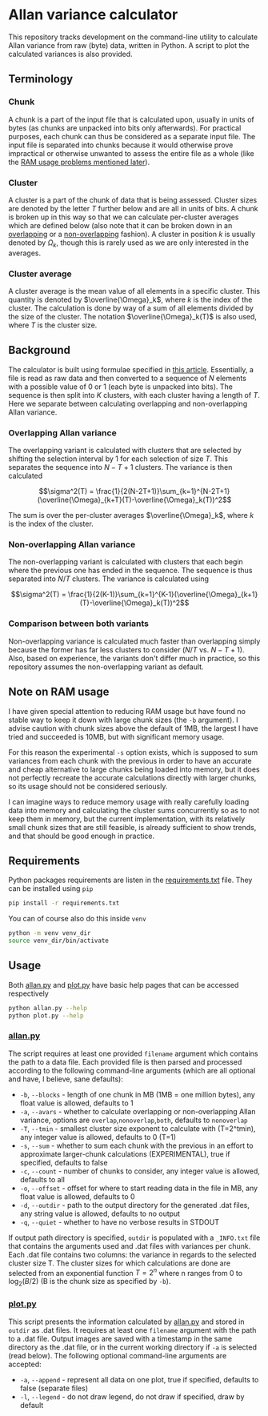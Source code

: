 # Allan variance calculator

This repository tracks development on the command-line utility to calculate Allan variance from raw (byte) data, written in Python. A script to plot the calculated variances is also provided.

## Terminology

### Chunk

A chunk is a part of the input file that is calculated upon, usually in units of bytes (as chunks are unpacked into bits only afterwards). For practical purposes, each chunk can thus be considered as a separate input file. The input file is separated into chunks because it would otherwise prove impractical or otherwise unwanted to assess the entire file as a whole (like the [RAM usage problems mentioned later](#note-on-ram-usage)).

### Cluster

A cluster is a part of the chunk of data that is being assessed. Cluster sizes are denoted by the letter $T$ further below and are all in units of bits. A chunk is broken up in this way so that we can calculate per-cluster averages which are defined below (also note that it can be broken down in an [overlapping](#overlapping-allan-variance) or a [non-overlapping](#non-overlapping-allan-variance) fashion). A cluster in position $k$ is usually denoted by $\Omega_k$, though this is rarely used as we are only interested in the averages.

### Cluster average

A cluster average is the mean value of all elements in a specific cluster. This quantity is denoted by $\overline{\Omega}_k$, where $k$ is the index of the cluster. The calculation is done by way of a sum of all elements divided by the size of the cluster. The notation $\overline{\Omega}_k(T)$ is also used, where $T$ is the cluster size.

## Background

The calculator is built using formulae specified in [this article](https://www.allaboutcircuits.com/technical-articles/intro-to-allan-variance-analysis-non-overlapping-and-overlapping-allan-variance/). Essentially, a file is read as raw data and then converted to a sequence of $N$ elements with a possible value of 0 or 1 (each byte is unpacked into bits). The sequence is then split into $K$ clusters, with each cluster having a length of $T$. Here we separate between calculating overlapping and non-overlapping Allan variance.

### Overlapping Allan variance

The overlapping variant is calculated with clusters that are selected by shifting the selection interval by 1 for each selection of size $T$. This separates the sequence into $N-T+1$ clusters. The variance is then calculated 

$$\sigma^2(T) = \frac{1}{2(N-2T+1)}\sum_{k=1}^{N-2T+1}(\overline{\Omega}_{k+T}(T)-\overline{\Omega}_k(T))^2$$

The sum is over the per-cluster averages $\overline{\Omega}_k$, where $k$ is the index of the cluster.

### Non-overlapping Allan variance

The non-overlapping variant is calculated with clusters that each begin where the previous one has ended in the sequence. The sequence is thus separated into $N/T$ clusters. The variance is calculated using

$$\sigma^2(T) = \frac{1}{2(K-1)}\sum_{k=1}^{K-1}(\overline{\Omega}_{k+1}(T)-\overline{\Omega}_k(T))^2$$

### Comparison between both variants

Non-overlapping variance is calculated much faster than overlapping simply because the former has far less clusters to consider ($N/T$ vs. $N-T+1$). Also, based on experience, the variants don't differ much in practice, so this repository assumes the non-overlapping variant as default.

## Note on RAM usage

I have given special attention to reducing RAM usage but have found no stable way to keep it down with large chunk sizes (the `-b` argument). I advise caution with chunk sizes above the default of 1MB, the largest I have tried and succeeded is 10MB, but with significant memory usage.

For this reason the experimental `-s` option exists, which is supposed to sum variances from each chunk with the previous in order to have an accurate and cheap alternative to large chunks being loaded into memory, but it does not perfectly recreate the accurate calculations directly with larger chunks, so its usage should not be considered seriously.

I can imagine ways to reduce memory usage with really carefully loading data into memory and calculating the cluster sums concurrently so as to not keep them in memory, but the current implementation, with its relatively small chunk sizes that are still feasible, is already sufficient to show trends, and that should be good enough in practice.

## Requirements

Python packages requirements are listen in the [requirements.txt](./requirements.txt) file. They can be installed using `pip`

```sh
pip install -r requirements.txt
```

You can of course also do this inside `venv`

```sh
python -m venv venv_dir
source venv_dir/bin/activate
```

## Usage

Both [allan.py](./allan.py) and [plot.py](./plot.py) have basic help pages that can be accessed respectively

```sh
python allan.py --help
python plot.py --help
```

### [allan.py](./allan.py)

The script requires at least one provided `filename` argument which contains the path to a data file. Each provided file is then parsed and processed according to the following command-line arguments (which are all optional and have, I believe, sane defaults):

* `-b`, `--blocks` - length of one chunk in MB (1MB = one million bytes), any float value is allowed, defaults to 1
* `-a`, `--avars` - whether to calculate overlapping or non-overlapping Allan variance, options are `overlap`,`nonoverlap`,`both`, defaults to `nonoverlap`
* `-T`, `--tmin` - smallest cluster size exponent to calculate with (T=2^tmin), any integer value is allowed, defaults to 0 (T=1)
* `-s`, `--sum` - whether to sum each chunk with the previous in an effort to approximate larger-chunk calculations (EXPERIMENTAL), true if specified, defaults to false
* `-c`, `--count` - number of chunks to consider, any integer value is allowed, defaults to all
* `-o`, `--offset` - offset for where to start reading data in the file in MB, any float value is allowed, defaults to 0
* `-d`, `--outdir` - path to the output directory for the generated .dat files, any string value is allowed, defaults to no output
* `-q`, `--quiet` - whether to have no verbose results in STDOUT

If output path directory is specified, `outdir` is populated with a `_INFO.txt` file that contains the arguments used and .dat files with variances per chunk. Each .dat file contains two columns: the variance in regards to the selected cluster size T. The cluster sizes for which calculations are done are selected from an exponential function $T=2^n$ where n ranges from 0 to $\log_2(B/2)$ (B is the chunk size as specified by `-b`).

### [plot.py](./plot.py)

This script presents the information calculated by [allan.py](./allan.py) and stored in `outdir` as .dat files. It requires at least one `filename` argument with the path to a .dat file. Output images are saved with a timestamp in the same directory as the .dat file, or in the current working directory if `-a` is selected (read below). The following optional command-line arguments are accepted:

* `-a`, `--append` - represent all data on one plot, true if specified, defaults to false (separate files)
* `-l`, `--legend` - do not draw legend, do not draw if specified, draw by default
